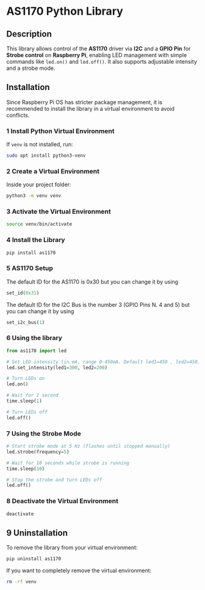 # AS1170 Python Library

## Description
This library allows control of the **AS1170** driver via **I2C** and a **GPIO Pin** for **Strobe control** on **Raspberry Pi**, enabling LED management with simple commands like `led.on()` and `led.off()`. It also supports adjustable intensity and a strobe mode.
## Installation
Since Raspberry Pi OS has stricter package management, it is recommended to install the library in a virtual environment to avoid conflicts.

### 1 Install Python Virtual Environment
If `venv` is not installed, run:
```sh
sudo apt install python3-venv
```

### 2 Create a Virtual Environment
Inside your project folder:
```sh
python3 -m venv venv
```

### 3 Activate the Virtual Environment
```sh
source venv/bin/activate
```

### 4 Install the Library
```sh
pip install as1170
```

### 5 AS1170 Setup

The default ID for the AS1170 is 0x30 but you can change it by using
```python
set_id(0x31)
```
The default ID for the I2C Bus is the number 3 (GPIO Pins N. 4 and 5) but you can change it by using
```python
set_i2c_bus(1)
```
### 6 Using the library

```python
from as1170 import led

# Set LED intensity (in mA, range 0-450mA. Default led1=450 , led2=450)
led.set_intensity(led1=300, led2=200)

# Turn LEDs on
led.on()

# Wait for 1 second
time.sleep(1)

# Turn LEDs off
led.off()
```

### 7 Using the Strobe Mode
```python
# Start strobe mode at 5 Hz (flashes until stopped manually)
led.strobe(frequency=5)

# Wait for 10 seconds while strobe is running
time.sleep(10)

# Stop the strobe and turn LEDs off
led.off()
```

### 8 Deactivate the Virtual Environment
```sh
deactivate
```

## 9 Uninstallation
To remove the library from your virtual environment:
```sh
pip uninstall as1170
```
If you want to completely remove the virtual environment:
```sh
rm -rf venv
```

